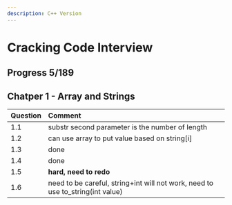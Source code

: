 ```yaml
---
description: C++ Version
---
```


# Cracking Code Interview

## Progress 5/189

## Chatper 1 - Array and Strings

| Question | Comment |
| :--- | :--- |
| 1.1 | substr second parameter is the number of length |
| 1.2 | can use array to put value based on string\[i\] |
| 1.3 | done |
| 1.4 | done |
| 1.5 | **hard, need to redo**  |
| 1.6 | need to be careful, string+int will not work, need to use to\_string\(int value\) |

